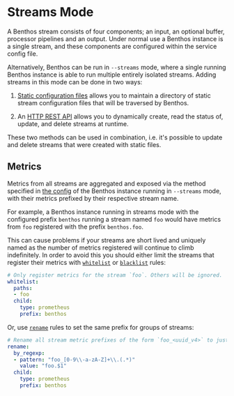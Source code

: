 Streams Mode
============

A Benthos stream consists of four components; an input, an optional buffer,
processor pipelines and an output. Under normal use a Benthos instance is a
single stream, and these components are configured within the service config
file.

Alternatively, Benthos can be run in `--streams` mode, where a single running
Benthos instance is able to run multiple entirely isolated streams. Adding
streams in this mode can be done in two ways:

1. [Static configuration files][static-files] allows you to maintain a directory
   of static stream configuration files that will be traversed by Benthos.

2. An [HTTP REST API][rest-api] allows you to dynamically create, read the
   status of, update, and delete streams at runtime.

These two methods can be used in combination, i.e. it's possible to update and
delete streams that were created with static files.

## Metrics

Metrics from all streams are aggregated and exposed via the method specified in
[the config][metrics] of the Benthos instance running in `--streams` mode, with
their metrics prefixed by their respective stream name.

For example, a Benthos instance running in streams mode with the configured
prefix `benthos` running a stream named `foo` would have metrics from `foo`
registered with the prefix `benthos.foo`.

This can cause problems if your streams are short lived and uniquely named as
the number of metrics registered will continue to climb indefinitely. In order
to avoid this you should either limit the streams that register their metrics
with [`whitelist`][whitelist] or [`blacklist`][blacklist] rules:

``` yaml
# Only register metrics for the stream `foo`. Others will be ignored.
whitelist:
  paths:
  - foo
  child:
    type: prometheus
    prefix: benthos
```

Or, use [`rename`][rename] rules to set the same prefix for groups of streams:

``` yaml
# Rename all stream metric prefixes of the form `foo_<uuid_v4>` to just `foo`.
rename:
  by_regexp:
  - pattern: "foo_[0-9\\-a-zA-Z]+\\.(.*)"
    value: "foo.$1"
  child:
    type: prometheus
    prefix: benthos
```

[static-files]: using_config_files.md
[rest-api]: using_REST_API.md
[metrics]: ../metrics/README.md
[whitelist]: ../metrics/README.md#whitelist
[blacklist]: ../metrics/README.md#blacklist
[rename]: ../metrics/README.md#rename

